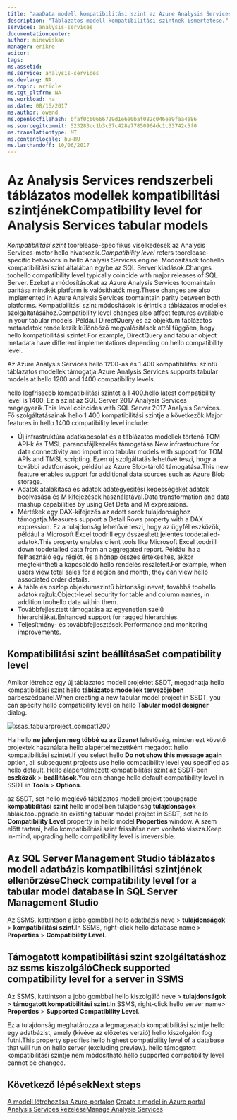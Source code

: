 ```yaml
---
title: "aaaData modell kompatibilitási szint az Azure Analysis Services |} Microsoft Docs"
description: "Táblázatos modell kompatibilitási szintnek ismertetése."
services: analysis-services
documentationcenter: 
author: minewiskan
manager: erikre
editor: 
tags: 
ms.assetid: 
ms.service: analysis-services
ms.devlang: NA
ms.topic: article
ms.tgt_pltfrm: NA
ms.workload: na
ms.date: 08/16/2017
ms.author: owend
ms.openlocfilehash: bfaf0c60666729d1e6e0baf082c046ea9faa4e86
ms.sourcegitcommit: 523283cc1b3c37c428e77850964dc1c33742c5f0
ms.translationtype: MT
ms.contentlocale: hu-HU
ms.lasthandoff: 10/06/2017
---
```

# <a name="compatibility-level-for-analysis-services-tabular-models"></a><span data-ttu-id="82fb8-103">Az Analysis Services rendszerbeli táblázatos modellek kompatibilitási szintjének</span><span class="sxs-lookup"><span data-stu-id="82fb8-103">Compatibility level for Analysis Services tabular models</span></span>

<span data-ttu-id="82fb8-104">*Kompatibilitási szint* toorelease-specifikus viselkedések az Analysis Services-motor hello hivatkozik.</span><span class="sxs-lookup"><span data-stu-id="82fb8-104">*Compatibility level* refers toorelease-specific behaviors in hello Analysis Services engine.</span></span> <span data-ttu-id="82fb8-105">Módosítások toohello kompatibilitási szint általában egybe az SQL Server kiadások.</span><span class="sxs-lookup"><span data-stu-id="82fb8-105">Changes toohello compatibility level typically coincide with major releases of SQL Server.</span></span> <span data-ttu-id="82fb8-106">Ezeket a módosításokat az Azure Analysis Services toomaintain paritása mindkét platform is valósíthatók meg.</span><span class="sxs-lookup"><span data-stu-id="82fb8-106">These changes are also implemented in Azure Analysis Services toomaintain parity between both platforms.</span></span> <span data-ttu-id="82fb8-107">Kompatibilitási szint módosítások is érintik a táblázatos modellek szolgáltatásához.</span><span class="sxs-lookup"><span data-stu-id="82fb8-107">Compatibility level changes also affect features available in your tabular models.</span></span> <span data-ttu-id="82fb8-108">Például DirectQuery és az objektum táblázatos metaadatok rendelkezik különböző megvalósítások attól függően, hogy hello kompatibilitási szintet.</span><span class="sxs-lookup"><span data-stu-id="82fb8-108">For example, DirectQuery and tabular object metadata have different implementations depending on hello compatibility level.</span></span> 

<span data-ttu-id="82fb8-109">Az Azure Analysis Services hello 1200-as és 1 400 kompatibilitási szintű táblázatos modellek támogatja.</span><span class="sxs-lookup"><span data-stu-id="82fb8-109">Azure Analysis Services supports tabular models at hello 1200 and 1400 compatibility levels.</span></span>

<span data-ttu-id="82fb8-110">hello legfrissebb kompatibilitási szintet a 1 400.</span><span class="sxs-lookup"><span data-stu-id="82fb8-110">hello latest compatibility level is 1400.</span></span> <span data-ttu-id="82fb8-111">Ez a szint az SQL Server 2017 Analysis Services megegyezik.</span><span class="sxs-lookup"><span data-stu-id="82fb8-111">This level coincides with SQL Server 2017 Analysis Services.</span></span> <span data-ttu-id="82fb8-112">Fő szolgáltatásainak hello 1 400 kompatibilitási szintje a következők:</span><span class="sxs-lookup"><span data-stu-id="82fb8-112">Major features in hello 1400 compatibility level include:</span></span>

*  <span data-ttu-id="82fb8-113">Új infrastruktúra adatkapcsolat és a táblázatos modellek történő TOM API-k és TMSL parancsfájlkezelés támogatása.</span><span class="sxs-lookup"><span data-stu-id="82fb8-113">New infrastructure for data connectivity and import into tabular models with support for TOM APIs and TMSL scripting.</span></span> <span data-ttu-id="82fb8-114">Ezen új szolgáltatás lehetővé teszi, hogy a további adatforrások, például az Azure Blob-tároló támogatása.</span><span class="sxs-lookup"><span data-stu-id="82fb8-114">This new feature enables support for additional data sources such as Azure Blob storage.</span></span>
*  <span data-ttu-id="82fb8-115">Adatok átalakítása és adatok adategyesítési képességeket adatok beolvasása és M kifejezések használatával.</span><span class="sxs-lookup"><span data-stu-id="82fb8-115">Data transformation and data mashup capabilities by using Get Data and M expressions.</span></span>
*  <span data-ttu-id="82fb8-116">Mértékek egy DAX-kifejezés az adott sorok tulajdonsághoz támogatja.</span><span class="sxs-lookup"><span data-stu-id="82fb8-116">Measures support a Detail Rows property with a DAX expression.</span></span> <span data-ttu-id="82fb8-117">Ez a tulajdonság lehetővé teszi, hogy az ügyfél eszközök, például a Microsoft Excel toodrill egy összesített jelentés toodetailed-adatok.</span><span class="sxs-lookup"><span data-stu-id="82fb8-117">This property enables client tools like Microsoft Excel toodrill down toodetailed data from an aggregated report.</span></span> <span data-ttu-id="82fb8-118">Például ha a felhasználó egy régiót, és a hónap összes értékesítés, akkor megtekintheti a kapcsolódó hello rendelés részleteit.</span><span class="sxs-lookup"><span data-stu-id="82fb8-118">For example, when users view total sales for a region and month, they can view hello associated order details.</span></span> 
*  <span data-ttu-id="82fb8-119">A tábla és oszlop objektumszintű biztonsági nevet, továbbá toohello adatok rajtuk.</span><span class="sxs-lookup"><span data-stu-id="82fb8-119">Object-level security for table and column names, in addition toohello data within them.</span></span>
*  <span data-ttu-id="82fb8-120">Továbbfejlesztett támogatása az egyenetlen szélű hierarchiákat.</span><span class="sxs-lookup"><span data-stu-id="82fb8-120">Enhanced support for ragged hierarchies.</span></span>
*  <span data-ttu-id="82fb8-121">Teljesítmény- és továbbfejlesztések.</span><span class="sxs-lookup"><span data-stu-id="82fb8-121">Performance and monitoring improvements.</span></span>
  
## <a name="set-compatibility-level"></a><span data-ttu-id="82fb8-122">Kompatibilitási szint beállítása</span><span class="sxs-lookup"><span data-stu-id="82fb8-122">Set compatibility level</span></span> 
 <span data-ttu-id="82fb8-123">Amikor létrehoz egy új táblázatos modell projektet SSDT, megadhatja hello kompatibilitási szint hello **táblázatos modellek tervezőjében** párbeszédpanel.</span><span class="sxs-lookup"><span data-stu-id="82fb8-123">When creating a new tabular model project in SSDT, you can specify hello compatibility level on hello **Tabular model designer** dialog.</span></span> 
  
 ![ssas_tabularproject_compat1200](./media/analysis-services-compat-level/aas-tabularproject-compat.png)  
  
 <span data-ttu-id="82fb8-125">Ha hello **ne jelenjen meg többé ez az üzenet** lehetőség, minden ezt követő projektek használata hello alapértelmezettként megadott hello kompatibilitási szintet.</span><span class="sxs-lookup"><span data-stu-id="82fb8-125">If you select hello **Do not show this message again** option, all subsequent projects use hello compatibility level you specified as hello default.</span></span> <span data-ttu-id="82fb8-126">Hello alapértelmezett kompatibilitási szint az SSDT-ben **eszközök** > **beállítások**.</span><span class="sxs-lookup"><span data-stu-id="82fb8-126">You can change hello default compatibility level in SSDT in **Tools** > **Options**.</span></span>  
  
 <span data-ttu-id="82fb8-127">az SSDT, set hello meglévő táblázatos modell projekt tooupgrade **kompatibilitási szint** hello modellben tulajdonság **tulajdonságok** ablak.</span><span class="sxs-lookup"><span data-stu-id="82fb8-127">tooupgrade an existing tabular model project in SSDT, set  hello **Compatibility Level** property in hello model **Properties** window.</span></span> <span data-ttu-id="82fb8-128">A szem előtt tartani, hello kompatibilitási szint frissítése nem vonható vissza.</span><span class="sxs-lookup"><span data-stu-id="82fb8-128">Keep in-mind, upgrading hello compatibility level is irreversible.</span></span>
  
## <a name="check-compatibility-level-for-a-tabular-model-database-in-sql-server-management-studio"></a><span data-ttu-id="82fb8-129">Az SQL Server Management Studio táblázatos modell adatbázis kompatibilitási szintjének ellenőrzése</span><span class="sxs-lookup"><span data-stu-id="82fb8-129">Check compatibility level for a tabular model database in SQL Server Management Studio</span></span> 
 <span data-ttu-id="82fb8-130">Az SSMS, kattintson a jobb gombbal hello adatbázis neve > **tulajdonságok** > **kompatibilitási szint**.</span><span class="sxs-lookup"><span data-stu-id="82fb8-130">In SSMS, right-click hello database name > **Properties** > **Compatibility Level**.</span></span>  
  
## <a name="check-supported-compatibility-level-for-a-server-in-ssms"></a><span data-ttu-id="82fb8-131">Támogatott kompatibilitási szint szolgáltatáshoz az ssms kiszolgáló</span><span class="sxs-lookup"><span data-stu-id="82fb8-131">Check supported compatibility level for a server in SSMS</span></span>  
 <span data-ttu-id="82fb8-132">Az SSMS, kattintson a jobb gombbal hello kiszolgáló neve > **tulajdonságok** > **támogatott kompatibilitási szint**.</span><span class="sxs-lookup"><span data-stu-id="82fb8-132">In SSMS, right-click hello server name>  **Properties** > **Supported Compatibility Level**.</span></span>  
  
 <span data-ttu-id="82fb8-133">Ez a tulajdonság meghatározza a legmagasabb kompatibilitási szintje hello egy adatbázist, amely (kivéve az előzetes verzió) hello kiszolgálón fog futni.</span><span class="sxs-lookup"><span data-stu-id="82fb8-133">This property specifies hello highest compatibility level of a database that will run on hello server (excluding preview).</span></span> <span data-ttu-id="82fb8-134">hello támogatott kompatibilitási szintje nem módosítható.</span><span class="sxs-lookup"><span data-stu-id="82fb8-134">hello supported compatibility level cannot be changed.</span></span>  

## <a name="next-steps"></a><span data-ttu-id="82fb8-135">Következő lépések</span><span class="sxs-lookup"><span data-stu-id="82fb8-135">Next steps</span></span>
  <span data-ttu-id="82fb8-136">[A modell létrehozása Azure-portálon](analysis-services-create-model-portal.md) </span><span class="sxs-lookup"><span data-stu-id="82fb8-136">[Create a model in Azure portal](analysis-services-create-model-portal.md) </span></span>  
  [<span data-ttu-id="82fb8-137">Analysis Services kezelése</span><span class="sxs-lookup"><span data-stu-id="82fb8-137">Manage Analysis Services</span></span>](analysis-services-manage.md)  
